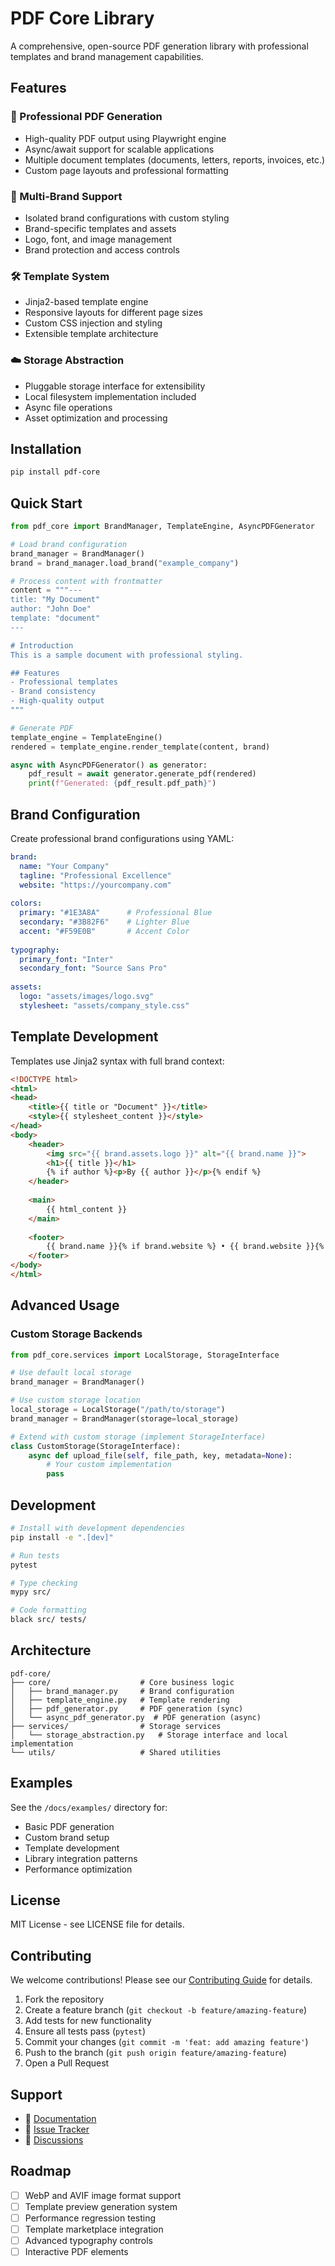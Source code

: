 # PDF Core Library

A comprehensive, open-source PDF generation library with professional templates and brand management capabilities.

## Features

### 🎨 Professional PDF Generation
- High-quality PDF output using Playwright engine
- Async/await support for scalable applications
- Multiple document templates (documents, letters, reports, invoices, etc.)
- Custom page layouts and professional formatting

### 🏢 Multi-Brand Support
- Isolated brand configurations with custom styling
- Brand-specific templates and assets
- Logo, font, and image management
- Brand protection and access controls

### 🛠️ Template System
- Jinja2-based template engine
- Responsive layouts for different page sizes
- Custom CSS injection and styling
- Extensible template architecture

### ☁️ Storage Abstraction
- Pluggable storage interface for extensibility
- Local filesystem implementation included
- Async file operations
- Asset optimization and processing

## Installation

```bash
pip install pdf-core
```

## Quick Start

```python
from pdf_core import BrandManager, TemplateEngine, AsyncPDFGenerator

# Load brand configuration
brand_manager = BrandManager()
brand = brand_manager.load_brand("example_company")

# Process content with frontmatter
content = """---
title: "My Document"
author: "John Doe"
template: "document"
---

# Introduction
This is a sample document with professional styling.

## Features
- Professional templates
- Brand consistency
- High-quality output
"""

# Generate PDF
template_engine = TemplateEngine()
rendered = template_engine.render_template(content, brand)

async with AsyncPDFGenerator() as generator:
    pdf_result = await generator.generate_pdf(rendered)
    print(f"Generated: {pdf_result.pdf_path}")
```

## Brand Configuration

Create professional brand configurations using YAML:

```yaml
brand:
  name: "Your Company"
  tagline: "Professional Excellence"
  website: "https://yourcompany.com"
  
colors:
  primary: "#1E3A8A"      # Professional Blue
  secondary: "#3B82F6"    # Lighter Blue
  accent: "#F59E0B"       # Accent Color
  
typography:
  primary_font: "Inter"
  secondary_font: "Source Sans Pro"
  
assets:
  logo: "assets/images/logo.svg"
  stylesheet: "assets/company_style.css"
```

## Template Development

Templates use Jinja2 syntax with full brand context:

```html
<!DOCTYPE html>
<html>
<head>
    <title>{{ title or "Document" }}</title>
    <style>{{ stylesheet_content }}</style>
</head>
<body>
    <header>
        <img src="{{ brand.assets.logo }}" alt="{{ brand.name }}">
        <h1>{{ title }}</h1>
        {% if author %}<p>By {{ author }}</p>{% endif %}
    </header>
    
    <main>
        {{ html_content }}
    </main>
    
    <footer>
        {{ brand.name }}{% if brand.website %} • {{ brand.website }}{% endif %}
    </footer>
</body>
</html>
```

## Advanced Usage

### Custom Storage Backends

```python
from pdf_core.services import LocalStorage, StorageInterface

# Use default local storage
brand_manager = BrandManager()

# Use custom storage location
local_storage = LocalStorage("/path/to/storage")
brand_manager = BrandManager(storage=local_storage)

# Extend with custom storage (implement StorageInterface)
class CustomStorage(StorageInterface):
    async def upload_file(self, file_path, key, metadata=None):
        # Your custom implementation
        pass
```

## Development

```bash
# Install with development dependencies
pip install -e ".[dev]"

# Run tests
pytest

# Type checking
mypy src/

# Code formatting
black src/ tests/
```

## Architecture

```
pdf-core/
├── core/                    # Core business logic
│   ├── brand_manager.py     # Brand configuration
│   ├── template_engine.py   # Template rendering
│   ├── pdf_generator.py     # PDF generation (sync)
│   └── async_pdf_generator.py  # PDF generation (async)
├── services/                # Storage services
│   └── storage_abstraction.py   # Storage interface and local implementation
└── utils/                   # Shared utilities
```

## Examples

See the `/docs/examples/` directory for:
- Basic PDF generation
- Custom brand setup
- Template development
- Library integration patterns
- Performance optimization

## License

MIT License - see LICENSE file for details.

## Contributing

We welcome contributions! Please see our [Contributing Guide](CONTRIBUTING.md) for details.

1. Fork the repository
2. Create a feature branch (`git checkout -b feature/amazing-feature`)
3. Add tests for new functionality
4. Ensure all tests pass (`pytest`)
5. Commit your changes (`git commit -m 'feat: add amazing feature'`)
6. Push to the branch (`git push origin feature/amazing-feature`)
7. Open a Pull Request

## Support

- 📖 [Documentation](docs/)
- 🐛 [Issue Tracker](https://github.com/piti/pdf-core-library/issues)
- 💬 [Discussions](https://github.com/piti/pdf-core-library/discussions)

## Roadmap

- [ ] WebP and AVIF image format support
- [ ] Template preview generation system
- [ ] Performance regression testing
- [ ] Template marketplace integration
- [ ] Advanced typography controls
- [ ] Interactive PDF elements